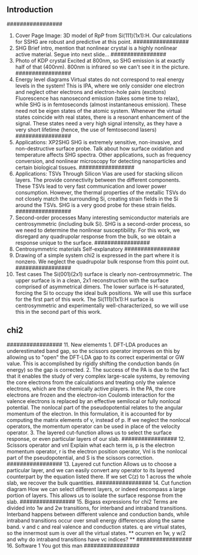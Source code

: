 ## Introduction
#################
01. Cover Page
    Image: 3D model of RpP from Si(111)(1x1):H. Our calculations for SSHG are
    robust and predictive at this point.
#################
02. SHG
    Brief intro, mention that nonlinear crystal is a highly nonlinear active
    material. Segue into next slide...
#################
03. Photo of KDP crystal
    Excited at 800nm, so SHG emission is at exactly half of that (400nm). 800nm
    is infrared so we can't see it in the picture.
#################
04. Energy level diagrams
    Virtual states do not correspond to real energy levels in the system! This
    is IPA, where we only consider one electron and neglect other electrons and
    electron-hole pairs (excitons) Fluorescence has nanosecond emission (takes
    some time to relax), while SHG is in femtoseconds (almost instantaneous
    emission). These need not be eigen states of the atomic system. Whenever the
    virtual states coincide with real states, there is a resonant enhancement of
    the signal. These states need a very high signal intensity, as they have a
    very short lifetime (hence, the use of femtosecond lasers)
#################
05. Applications: XP2SHG
    SHG is extremely sensitive, non-invasive, and non-destructive surface probe.
    Talk about how surface oxidation and temperature affects SHG spectra. Other
    applications, such as frequency conversion, and nonlinear microscopy for
    detecting nanoparticles and certain biological tissues.
#################
06. Applications: TSVs
    Through Silicon Vias are used for stacking silicon layers. The provide
    connectivity between the different components. These TSVs lead to very fast
    communication and lower power consumption. However, the thermal properties
    of the metallic TSVs do not closely match the surrounding Si, creating
    strain fields in the Si around the TSVs. SHG is a very good probe for these
    strain fields.
#################
07. Second-order processes
    Many interesting semiconductor materials are centrosymmetric (including bulk
    Si). SHG is a second-order process, so we need to determine the nonlinear
    susceptibility. For this work, we disregard any quadrupolar response from
    the bulk, so we obtain a response unique to the surface.
#################
08. Centrosymmetric materials
    Self-explanatory
#################
09. Drawing of a simple system
    chi2 is expressed in the part where it is nonzero. We neglect the
    quadrupolar bulk response from this point out.
#################
10. Test cases
    The Si(001)(2x1) surface is clearly non-centrosymmetric. The upper surface
    is in a clean, 2x1 reconstruction with the surface comprised of asymmetrical
    dimers. The lower surface is H-saturated, forcing the Si to occupy the ideal
    bulk positions. We will use this surface for the first part of this work.
    The Si(111)(1x1):H surface is centrosymmetric and experimentally
    well-characterized, so we will use this in the second part of this work.

## chi2
#################
11. New elememts
    1. DFT-LDA produces an underestimated band gap, so the scissors operator
       improves on this by allowing us to "open" the DFT-LDA gap to its correct
       experimental or GW value. This is accomplished by rigidly shifting the
       conduction bands (in energy) so the gap is corrected.
    2. The success of the PA is due to the fact that it enables the study of
       very complex large-scale systems, by removing the core electrons from the
       calculations and treating only the valence electrons, which are the
       chemically active players. In the PA, the core electrons are frozen and
       the electron-ion Coulomb interaction for the valence electrons is
       replaced by an effective  semilocal or fully nonlocal potential.
    The nonlocal part of the pseudopotential relates to the angular momentum of
    the electron. In this formulation, it is accounted for by computing the
    matrix elements of v, instead of p. If we neglect the nonlocal operators,
    the momentum operator can be used in place of the velocity operator.
    3. The layered cut-function allows us to select the surface response, or
       even particular layers of our slab.
#################
12. Scissors operator and vnl
    Explain what each term is, p is the electron momentum operator, r is the
    electron position operator, Vnl is the nonlocal part of the pseudopotential,
    and S is the scissors correction.
#################
13. Layered cut function
    Allows us to choose a particular layer, and we can easily convert any
    operator to its layered counterpart by the equation listed there. If we set
    C(z) to 1 across the whole slab, we recover the bulk quantities.
#################
14. Cut function diagram
    How we can select different layers, or indeed encompass a large portion of
    layers. This allows us to isolate the surface response from the slab.
#################
15. Bigass expressions for chi2
    Terms are divided into 1w and 2w transitions, for interband and intraband
    transitions. Interband happens between different valence and conduction
    bands, while intraband transitions occur over small energy differences along
    the same band. v and c and real valence and conduction states. q are virtual
    states, so the innermost sum is over all the virtual states.
** ocurren en 1w, y w/2 and why do intraband transitions have vc indices? **
#################
16. Software 1
    You got this man
#################
